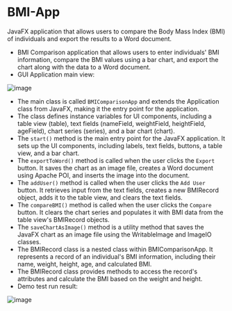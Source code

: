 # BMI-App
JavaFX application that allows users to compare the Body Mass Index (BMI) of individuals and export the results to a Word document. 

- BMI Comparison application that allows users to enter individuals' BMI information, compare the BMI values using a bar chart, and export the chart along with the data to a Word document.
- GUI Application main view:

![image](https://github.com/af4092/BMI-App/assets/24220136/4e37f51e-5f3e-4c08-8769-4d13cdceb529)

- The main class is called `BMIComparisonApp` and extends the Application class from JavaFX, making it the entry point for the application.
- The class defines instance variables for UI components, including a table view (table), text fields (nameField, weightField, heightField, ageField), chart series (series), and a bar chart (chart).
- The `start()` method is the main entry point for the JavaFX application. It sets up the UI components, including labels, text fields, buttons, a table view, and a bar chart.
- The `exportToWord()` method is called when the user clicks the `Export` button. It saves the chart as an image file, creates a Word document using Apache POI, and inserts the image into the document.
- The `addUser()` method is called when the user clicks the `Add User` button. It retrieves input from the text fields, creates a new BMIRecord object, adds it to the table view, and clears the text fields.
- The `compareBMI()` method is called when the user clicks the `Compare` button. It clears the chart series and populates it with BMI data from the table view's BMIRecord objects.
- The `saveChartAsImage()` method is a utility method that saves the JavaFX chart as an image file using the WritableImage and ImageIO classes.
- The BMIRecord class is a nested class within BMIComparisonApp. It represents a record of an individual's BMI information, including their name, weight, height, age, and calculated BMI.
- The BMIRecord class provides methods to access the record's attributes and calculate the BMI based on the weight and height.
- Demo test run result:

![image](https://github.com/af4092/BMI-App/assets/24220136/2a535aef-0581-4ee9-aaf5-0fd6bb9142e6)

